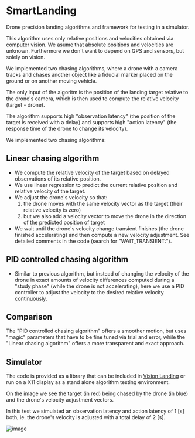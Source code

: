# SmartLanding

Drone precision landing algorithms and framework for testing in a simulator.

This algorithm uses only relative positions and velocities obtained via computer vision.
We asume that absolute positions and velocities are unknown. Furthermore we don't want to depend on GPS and sensors, but solely on vision.

We implemented two chasing algorithms, where a drone with a camera tracks and chases another object like a fiducial marker placed on the ground or on another moving vehicle.

The only input of the algoritm is the position of the landing target relative to the drone's camera, which is then used to compute the relative velocity (target - drone).

The algorithm supports high "observation latency" (the position of the target is received with a delay) and supports high "action latency" (the response time of the drone to change its velocity).

We implemented two chasing algorithms:

## Linear chasing algorithm

- We compute the relative velocity of the target based on delayed observations of its relative position.
- We use linear regression to predict the current relative position and relative velocity of the target.
- We adjust the drone's velocity so that:
	1) the drone moves with the same velocity vector as the target (their relative velocity is zero)
	2) but we also add a velocity vector to move the drone in the direction of the predicted position of target
- We wait until the drone's velocity change transient finishes (the drone finished accelerating) and then compute a new velocity adjustment. See detailed comments in the code (search for "WAIT_TRANSIENT:").

## PID controlled chasing algorithm

- Similar to previous algorithm, but instead of changing the velocity of the drone in exact amounts of velocity differences computed during a "study phase" (while the drone is not accelerating), here we use a PID controller to adjust the velocity to the desired relative velocity continuously.

## Comparison

The "PID controlled chasing algorithm" offers a smoother motion, but uses "magic" parameters that have to be fine tuned via trial and error, while the "Linear chasing algorithm" offers a more transparent and exact approach.

## Simulator

The code is provided as a library that can be included in [Vision Landing](https://github.com/kripper/vision-landing-2) or run on a X11 display as a stand alone algorithm testing environment.

On the image we see the target (in red) being chased by the drone (in blue) and the drone's velocity adjustment vectors.

In this test we simulated an observation latency and action latency of 1 [s] both, ie. the drone's velocity is adjusted with a total delay of 2 [s].

![image](https://user-images.githubusercontent.com/1479804/228393293-d3638265-8aa2-4070-ba8f-86cea76d3262.png)

